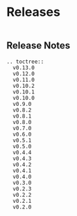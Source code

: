# Releases

```{include} ../early-access.md
```

## Release Notes

```{eval-rst}
.. toctree::
  v0.13.0
  v0.12.0
  v0.11.0
  v0.10.2
  v0.10.1
  v0.10.0
  v0.9.0
  v0.8.2
  v0.8.1
  v0.8.0
  v0.7.0
  v0.6.0
  v0.5.1
  v0.5.0
  v0.4.4
  v0.4.3
  v0.4.2
  v0.4.1
  v0.4.0
  v0.3.0
  v0.2.3
  v0.2.2
  v0.2.1
  v0.2.0
```

```{include} ../install.md
```
